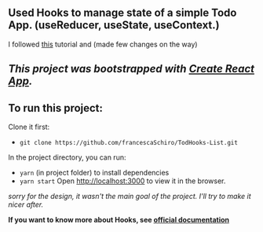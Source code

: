 ## Used Hooks to manage state of a simple Todo App. (useReducer, useState, useContext.)
I followed [this](https://www.robinwieruch.de/react-state-usereducer-usestate-usecontext/) tutorial and (made few changes on the way)

*This project was bootstrapped with [Create React App](https://github.com/facebook/create-react-app).*
---
## To run this project: 

Clone it first:
- `git clone https://github.com/francescaSchiro/TodHooks-List.git`

In the project directory, you can run:
- `yarn` (in project folder) to install dependencies
- `yarn start` Open [http://localhost:3000](http://localhost:3000) to view it in the browser.

*sorry for the design, it wasn't the main goal of the project. I'll try to make it nicer after.*

**If you want to know more about Hooks, see [official documentation](https://reactjs.org/docs/hooks-intro.html)**

